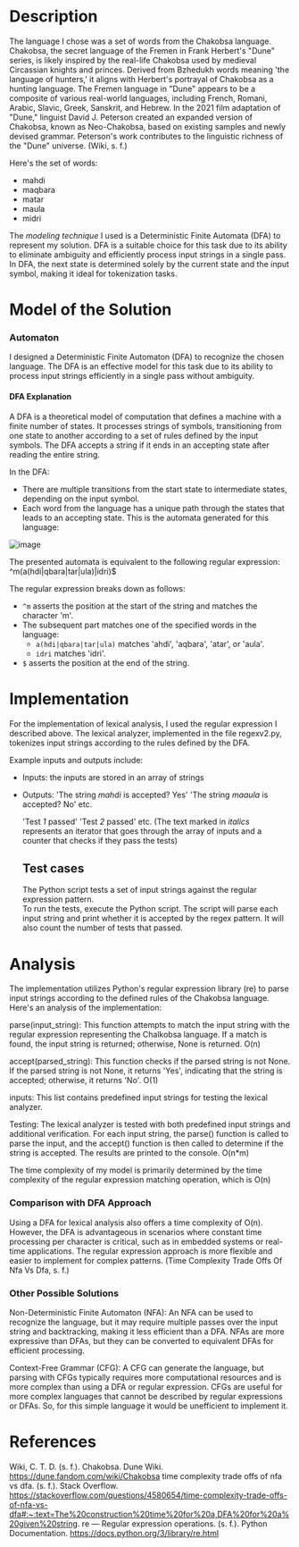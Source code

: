 # Description
The language I chose was a set of words from the Chakobsa language.
Chakobsa, the secret language of the Fremen in Frank Herbert's "Dune" series, is likely inspired by the real-life Chakobsa used by medieval Circassian knights and princes. Derived from Bzhedukh words meaning 'the language of hunters,' it aligns with Herbert's portrayal of Chakobsa as a hunting language. The Fremen language in "Dune" appears to be a composite of various real-world languages, including French, Romani, Arabic, Slavic, Greek, Sanskrit, and Hebrew. In the 2021 film adaptation of "Dune," linguist David J. Peterson created an expanded version of Chakobsa, known as Neo-Chakobsa, based on existing samples and newly devised grammar. Peterson's work contributes to the linguistic richness of the "Dune" universe. (Wiki, s. f.)

Here's the set of words:
- mahdi
- maqbara
- matar
- maula
- midri

The *modeling technique* I used is a Deterministic Finite Automata (DFA) to represent my solution.
DFA is a suitable choice for this task due to its ability to eliminate ambiguity and efficiently process input strings in a single pass. In DFA, the next state is determined solely by the current state and the input symbol, making it ideal for tokenization tasks.

# Model of the Solution
### Automaton
I designed a Deterministic Finite Automaton (DFA) to recognize the chosen language. The DFA is an effective model for this task due to its ability to process input strings efficiently in a single pass without ambiguity.

#### DFA Explanation
A DFA is a theoretical model of computation that defines a machine with a finite number of states. It processes strings of symbols, transitioning from one state to another according to a set of rules defined by the input symbols. The DFA accepts a string if it ends in an accepting state after reading the entire string. 

In the DFA:
- There are multiple transitions from the start state to intermediate states, depending on the input symbol.
- Each word from the language has a unique path through the states that leads to an accepting state.
This is the automata generated for this language:

![image](https://github.com/AntonioLanderos/tc2037/assets/150750842/b4ca0602-2461-4623-a81f-c2c16cc714b2)

The presented automata is equivalent to the following regular expression:
^m(a(hdi|qbara|tar|ula)|idri)$

The regular expression breaks down as follows:
- `^m` asserts the position at the start of the string and matches the character 'm'.
- The subsequent part matches one of the specified words in the language:
  - `a(hdi|qbara|tar|ula)` matches 'ahdi', 'aqbara', 'atar', or 'aula'.
  - `idri` matches 'idri'.
- `$` asserts the position at the end of the string.

# Implementation
For the implementation of lexical analysis, I used the regular expression I described above. The lexical analyzer, implemented in the file regexv2.py, tokenizes input strings according to the rules defined by the DFA.

Example inputs and outputs include:
- Inputs: the inputs are stored in an array of strings
- Outputs:
  'The string *mahdi* is accepted? Yes'
  'The string *maaula* is accepted? No'
  etc.

  'Test *1* passed'
  'Test *2* passed'
  etc.
  (The text marked in *italics* represents an iterator that goes through the array of inputs and a counter that checks if they pass the tests)

  ## Test cases
  The Python script tests a set of input strings against the regular expression pattern. <br>
  To run the tests, execute the Python script. The script will parse each input string and print whether it is accepted by the regex pattern. It will also count the number of tests that passed.

# Analysis
The implementation utilizes Python's regular expression library (re) to parse input strings according to the defined rules of the Chakobsa language. Here's an analysis of the implementation:

parse(input_string): This function attempts to match the input string with the regular expression representing the Chalkobsa language. If a match is found, the input string is returned; otherwise, None is returned.  O(n)

accept(parsed_string): This function checks if the parsed string is not None. If the parsed string is not None, it returns 'Yes', indicating that the string is accepted; otherwise, it returns 'No'.   O(1)

inputs: This list contains predefined input strings for testing the lexical analyzer.

Testing: The lexical analyzer is tested with both predefined input strings and additional verification. For each input string, the parse() function is called to parse the input, and the accept() function is then called to determine if the string is accepted. The results are printed to the console.  O(n*m)

The time complexity of my model is primarily determined by the time complexity of the regular expression matching operation, which is O(n)

### Comparison with DFA Approach
Using a DFA for lexical analysis also offers a time complexity of O(n). However, the DFA is advantageous in scenarios where constant time processing per character is critical, such as in embedded systems or real-time applications. The regular expression approach is more flexible and easier to implement for complex patterns. (Time Complexity Trade Offs Of Nfa Vs Dfa, s. f.)

### Other Possible Solutions
Non-Deterministic Finite Automaton (NFA):
An NFA can be used to recognize the language, but it may require multiple passes over the input string and backtracking, making it less efficient than a DFA.
NFAs are more expressive than DFAs, but they can be converted to equivalent DFAs for efficient processing.

Context-Free Grammar (CFG):
A CFG can generate the language, but parsing with CFGs typically requires more computational resources and is more complex than using a DFA or regular expression.
CFGs are useful for more complex languages that cannot be described by regular expressions or DFAs. So, for this simple language it would be unefficient to implement it.

# References
Wiki, C. T. D. (s. f.). Chakobsa. Dune Wiki. https://dune.fandom.com/wiki/Chakobsa 
time complexity trade offs of nfa vs dfa. (s. f.). Stack Overflow. https://stackoverflow.com/questions/4580654/time-complexity-trade-offs-of-nfa-vs-dfa#:~:text=The%20construction%20time%20for%20a,DFA%20for%20a%20given%20string. 
re — Regular expression operations. (s. f.). Python Documentation. https://docs.python.org/3/library/re.html

